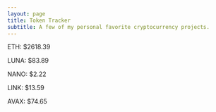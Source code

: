 ```yaml
---
layout: page
title: Token Tracker
subtitle: A few of my personal favorite cryptocurrency projects.
---
```


<!--BEGINCRYPTOINPUT-->
ETH: $2618.39

LUNA: $83.89

NANO: $2.22

LINK: $13.59

AVAX: $74.65

<!--ENDCRYPTOINPUT-->
